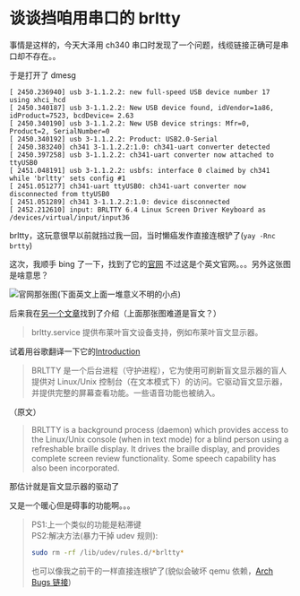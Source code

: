 # 谈谈挡咱用串口的 brltty

事情是这样的，今天大泽用 ch340 串口时发现了一个问题，线缆链接正确可是串口却不存在。。

于是打开了 dmesg

```log
[ 2450.236940] usb 3-1.1.2.2: new full-speed USB device number 17 using xhci_hcd
[ 2450.340187] usb 3-1.1.2.2: New USB device found, idVendor=1a86, idProduct=7523, bcdDevice= 2.63
[ 2450.340190] usb 3-1.1.2.2: New USB device strings: Mfr=0, Product=2, SerialNumber=0
[ 2450.340192] usb 3-1.1.2.2: Product: USB2.0-Serial
[ 2450.383240] ch341 3-1.1.2.2:1.0: ch341-uart converter detected
[ 2450.397258] usb 3-1.1.2.2: ch341-uart converter now attached to ttyUSB0
[ 2451.048191] usb 3-1.1.2.2: usbfs: interface 0 claimed by ch341 while 'brltty' sets config #1
[ 2451.051277] ch341-uart ttyUSB0: ch341-uart converter now disconnected from ttyUSB0
[ 2451.051289] ch341 3-1.1.2.2:1.0: device disconnected
[ 2452.212610] input: BRLTTY 6.4 Linux Screen Driver Keyboard as /devices/virtual/input/input36
```

brltty，这玩意很早以前就挡过我一回，当时懒癌发作直接连根铲了(`yay -Rnc brtty`)

这次，我顺手 bing 了一下，找到了它的[官网](https://brltty.app/)
不过这是个英文官网。。。另外这张图是啥意思？

![官网那张图(下面英文上面一堆意义不明的小点)](https://brltty.app/brltty.jpg)

后来我在[另一个文章](https://zhuanlan.zhihu.com/p/45336481)找到了介绍（上面那张图难道是盲文？）

> brltty.service 提供布莱叶盲文设备支持，例如布莱叶盲文显示器。

试着用谷歌翻译一下它的[Introduction](https://brltty.app/#introduction)

> BRLTTY 是一个后台进程（守护进程），它为使用可刷新盲文显示器的盲人提供对 Linux/Unix 控制台（在文本模式下）的访问。它驱动盲文显示器，并提供完整的屏幕查看功能。一些语音功能也被纳入。

（原文）

> BRLTTY is a background process (daemon) which provides access to the Linux/Unix console (when in text mode) for a blind person using a refreshable braille display. It drives the braille display, and provides complete screen review functionality. Some speech capability has also been incorporated.

那估计就是盲文显示器的驱动了

又是一个暖心但是碍事的功能啊。。。

> PS1:上一个类似的功能是粘滞键  
> PS2:解决方法(暴力干掉 udev 规则):
>
> ```bash
> sudo rm -rf /lib/udev/rules.d/*brltty*
> ```
>
> 也可以像我之前干的一样直接连根铲了(貌似会破坏 qemu 依赖，[Arch Bugs 链接](https://bugs.archlinux.org/task/72312))
